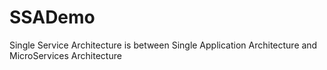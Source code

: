 # SSADemo
Single Service Architecture is between Single Application Architecture and MicroServices Architecture
